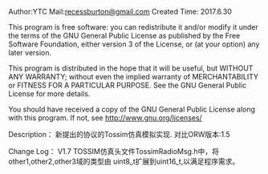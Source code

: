 Author:YTC
Mail:recessburton@gmail.com
Created Time: 2017.6.30

This program is free software: you can redistribute it and/or modify
it under the terms of the GNU General Public License as published by
the Free Software Foundation, either version 3 of the License, or
(at your option) any later version.

This program is distributed in the hope that it will be useful,
but WITHOUT ANY WARRANTY; without even the implied warranty of
MERCHANTABILITY or FITNESS FOR A PARTICULAR PURPOSE.  See the
GNU General Public License for more details.

You should have received a copy of the GNU General Public License
along with this program.  If not, see <http://www.gnu.org/licenses/>

Description：
	新提出的协议的Tossim仿真模拟实现.
	对比ORW版本:1.5

Change Log：
	V1.7 TOSSIM仿真头文件TossimRadioMsg.h中，将other1,other2,other3域的类型由
	uint8_t扩展到uint16_t,以满足程序需求。

